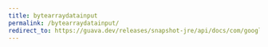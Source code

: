 ```yaml
---
title: bytearraydatainput
permalink: /bytearraydatainput/
redirect_to: https://guava.dev/releases/snapshot-jre/api/docs/com/google/common/io/ByteArrayDataInput.html
---
```

